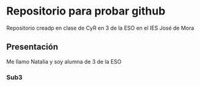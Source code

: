 # Repositorio para probar github
Repositorio creadp en clase de CyR en 3 de la ESO en el IES José de Mora

## Presentación
Me llamo Natalia y soy alumna de 3 de la ESO

### Sub3
